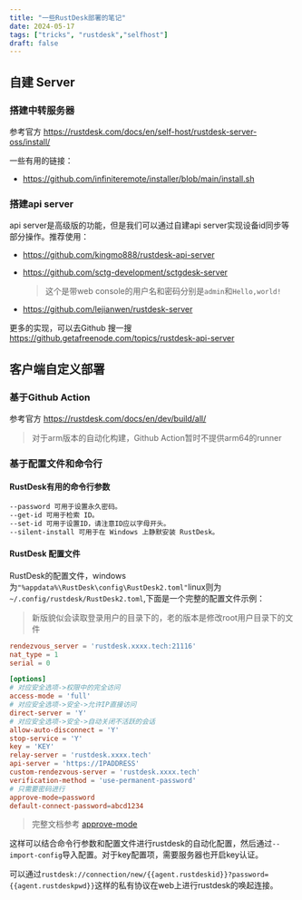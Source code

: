 ```yaml
---
title: "一些RustDesk部署的笔记"
date: 2024-05-17
tags: ["tricks", "rustdesk","selfhost"]
draft: false
---
```


##  自建 Server

### 搭建中转服务器

参考官方 https://rustdesk.com/docs/en/self-host/rustdesk-server-oss/install/

一些有用的链接：

+ https://github.com/infiniteremote/installer/blob/main/install.sh

### 搭建api server

api server是高级版的功能，但是我们可以通过自建api server实现设备id同步等部分操作。推荐使用：

+ https://github.com/kingmo888/rustdesk-api-server

+ https://github.com/sctg-development/sctgdesk-server

  > 这个是带web console的用户名和密码分别是`admin`和`Hello,world!`

+ https://github.com/lejianwen/rustdesk-server

更多的实现，可以去Github 搜一搜 https://github.getafreenode.com/topics/rustdesk-api-server

## 客户端自定义部署

### 基于Github Action

参考官方 https://rustdesk.com/docs/en/dev/build/all/

> 对于arm版本的自动化构建，Github Action暂时不提供arm64的runner

### 基于配置文件和命令行

#### RustDesk有用的命令行参数

```bash
--password 可用于设置永久密码。
--get-id 可用于检索 ID。
--set-id 可用于设置ID，请注意ID应以字母开头。
--silent-install 可用于在 Windows 上静默安装 RustDesk。
```

#### RustDesk 配置文件

RustDesk的配置文件，windows为`"%appdata%\RustDesk\config\RustDesk2.toml"`linux则为`~/.config/rustdesk/RustDesk2.toml`,下面是一个完整的配置文件示例：
> 新版貌似会读取登录用户的目录下的，老的版本是修改root用户目录下的文件
```toml
rendezvous_server = 'rustdesk.xxxx.tech:21116'
nat_type = 1
serial = 0

[options]
# 对应安全选项->权限中的完全访问
access-mode = 'full'
# 对应安全选项->安全->允许IP直接访问
direct-server = 'Y'
# 对应安全选项->安全->自动关闭不活跃的会话
allow-auto-disconnect = 'Y'
stop-service = 'Y'
key = 'KEY'
relay-server = 'rustdesk.xxxx.tech'
api-server = 'https://IPADDRESS'
custom-rendezvous-server = 'rustdesk.xxxx.tech'
verification-method = 'use-permanent-password'
# 只需要密码进行
approve-mode=password
default-connect-password=abcd1234
```
> 完整文档参考 [approve-mode](https://rustdesk.com/docs/en/self-host/client-configuration/advanced-settings/#approve-mode)

这样可以结合命令行参数和配置文件进行rustdesk的自动化配置，然后通过`--import-config`导入配置。对于key配置项，需要服务器也开启key认证。

可以通过`rustdesk://connection/new/{{agent.rustdeskid}}?password={{agent.rustdeskpwd}}`这样的私有协议在web上进行rustdesk的唤起连接。
